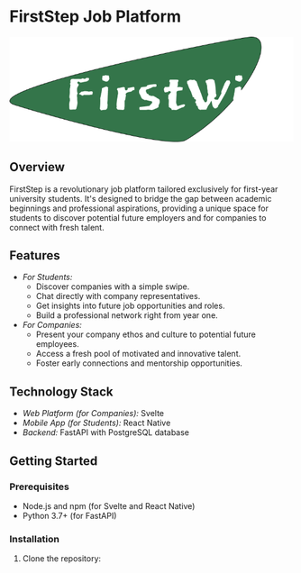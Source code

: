 # FirstStep Job Platform
![FirstStep Logo](/assets/logo.png) <!-- Ersetzen Sie "url_to_logo.png" durch den tatsächlichen Pfad oder URL zu Ihrem Logo. -->
## Overview
FirstStep is a revolutionary job platform tailored exclusively for first-year university students. It's designed to bridge the gap between academic beginnings and professional aspirations, providing a unique space for students to discover potential future employers and for companies to connect with fresh talent.
## Features
- *For Students:*
  - Discover companies with a simple swipe.
  - Chat directly with company representatives.
  - Get insights into future job opportunities and roles.
  - Build a professional network right from year one.
- *For Companies:*
  - Present your company ethos and culture to potential future employees.
  - Access a fresh pool of motivated and innovative talent.
  - Foster early connections and mentorship opportunities.
## Technology Stack
- *Web Platform (for Companies):* Svelte
- *Mobile App (for Students):* React Native
- *Backend:* FastAPI with PostgreSQL database
## Getting Started
### Prerequisites
- Node.js and npm (for Svelte and React Native)
- Python 3.7+ (for FastAPI)
### Installation
1. Clone the repository: